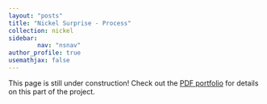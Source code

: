 ```yaml
---
layout: "posts"
title: "Nickel Surprise - Process"
collection: nickel
sidebar:
        nav: "nsnav"
author_profile: true
usemathjax: false
---
```


This page is still under construction! Check out the [PDF portfolio](/portfolio.pdf/) for details on this part of the project. 